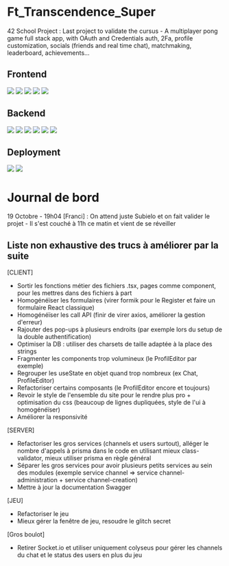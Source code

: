 # Ft_Transcendence_Super
42 School Project : Last project to validate the cursus - A multiplayer pong game full stack app, with OAuth and Credentials auth, 2Fa, profile customization, socials (friends and real time chat), matchmaking, leaderboard, achievements...

<h2>Frontend</h2>

<img src="https://img.shields.io/badge/HTML5-E34F26?style=for-the-badge&logo=HTML5&logoColor=white"/></a>
<img src="https://img.shields.io/badge/CSS3-1572B6?style=for-the-badge&logo=CSS3&logoColor=white"/>
<img src="https://img.shields.io/badge/TypeScript-3178C6?style=for-the-badge&logo=TypeScript&logoColor=white"/></a>
<img src="https://img.shields.io/badge/react-%2320232a.svg?style=for-the-badge&logo=react&logoColor=%2361DAFB"/>
<img src="https://img.shields.io/badge/Next.js-000000?style=for-the-badge&logo=Next.js&logoColor=white"/>

<h2>Backend</h2>

<img src="https://img.shields.io/badge/nestjs-%23E0234E.svg?style=for-the-badge&logo=nestjs&logoColor=white"/>
<img src="https://img.shields.io/badge/express.js-%23404d59.svg?style=for-the-badge&logo=express&logoColor=%2361DAFB"/>
<img src="https://img.shields.io/badge/node.js-6DA55F?style=for-the-badge&logo=node.js&logoColor=white"/>
<img src="https://img.shields.io/badge/Socket.io-black?style=for-the-badge&logo=socket.io&badgeColor=010101"/>
<img src="https://img.shields.io/badge/Prisma-3982CE?style=for-the-badge&logo=Prisma&logoColor=white"/>
<img src="https://img.shields.io/badge/postgres-%23316192.svg?style=for-the-badge&logo=postgresql&logoColor=white"/>

<h2>Deployment</h2>

<img src="https://img.shields.io/badge/docker-%230db7ed.svg?style=for-the-badge&logo=docker&logoColor=white"/>
<img src="https://img.shields.io/badge/AWS-%23FF9900.svg?style=for-the-badge&logo=amazon-aws&logoColor=white"/>


<h1>Journal de bord</h1>

19 Octobre - 19h04 [Franci] : On attend juste Subielo et on fait valider le projet - Il s'est couché à 11h ce matin et vient de se réveiller

<h2>Liste non exhaustive des trucs à améliorer par la suite</h2>

[CLIENT]
- Sortir les fonctions métier des fichiers .tsx, pages comme component, pour les mettres dans des fichiers à part
- Homogénéïser les formulaires (virer formik pour le Register et faire un formulaire React classique)
- Homogénéïser les call API (finir de virer axios, améliorer la gestion d'erreur)
- Rajouter des pop-ups à plusieurs endroits (par exemple lors du setup de la double authentification)
- Optimiser la DB : utiliser des charsets de taille adaptée à la place des strings
- Fragmenter les components trop volumineux (le ProfilEditor par exemple)
- Regrouper les useState en objet quand trop nombreux (ex Chat, ProfileEditor)
- Refactoriser certains composants (le ProfilEditor encore et toujours)
- Revoir le style de l'ensemble du site pour le rendre plus pro + optimisation du css (beaucoup de lignes dupliquées, style de l'ui à homogénéïser)
- Améliorer la responsivité

[SERVER]
- Refactoriser les gros services (channels et users surtout), alléger le nombre d'appels à prisma dans le code en utilisant mieux class-validator, mieux utiliser prisma en règle général
- Séparer les gros services pour avoir plusieurs petits services au sein des modules (exemple service channel => service channel-administration + service channel-creation)
- Mettre à jour la documentation Swagger

[JEU]
- Refactoriser le jeu
- Mieux gérer la fenêtre de jeu, resoudre le glitch secret

[Gros boulot]
- Retirer Socket.io et utiliser uniquement colyseus pour gérer les channels du chat et le status des users en plus du jeu
